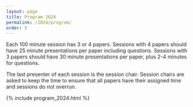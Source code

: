 ```yaml
---
layout: page
title: Program 2024
permalink: /2024/program/
order: 5
---
```


Each 100 minute session has 3 or 4 papers. Sessions with 4 papers should have 25 minute presentations per paper including questions. Sessions with 3 papers should have 30 minute presentations per paper, plus 2-4 minutes for questions.

The last presenter of each session is the session chair. Session chairs are asked to keep the time to ensure that all papers have their assigned time and sessions do not overrun.



{% include program_2024.html %}
